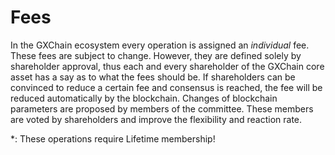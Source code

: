 # Fees

In the GXChain ecosystem every operation is assigned an *individual* fee.
These fees are subject to change. However, they are defined solely by
shareholder approval, thus each and every shareholder of the GXChain core
asset has a say as to what the fees should be. If shareholders can be
convinced to reduce a certain fee and consensus is reached, the fee will be
reduced automatically by the blockchain. Changes of blockchain parameters are
proposed by members of the committee. These members are voted by shareholders
and improve the flexibility and reaction rate.

\*: These operations require Lifetime membership!
